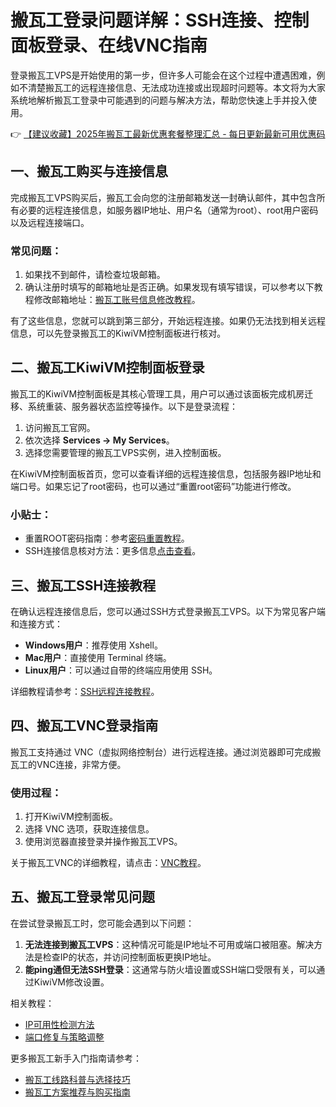 # 搬瓦工登录问题详解：SSH连接、控制面板登录、在线VNC指南

登录搬瓦工VPS是开始使用的第一步，但许多人可能会在这个过程中遭遇困难，例如不清楚搬瓦工的远程连接信息、无法成功连接或出现超时问题等。本文将为大家系统地解析搬瓦工登录中可能遇到的问题与解决方法，帮助您快速上手并投入使用。

👉 [【建议收藏】2025年搬瓦工最新优惠套餐整理汇总 - 每日更新最新可用优惠码](https://bit.ly/banwagon)

## 一、搬瓦工购买与连接信息

完成搬瓦工VPS购买后，搬瓦工会向您的注册邮箱发送一封确认邮件，其中包含所有必要的远程连接信息，如服务器IP地址、用户名（通常为root）、root用户密码以及远程连接端口。

### 常见问题：
1. 如果找不到邮件，请检查垃圾邮箱。
2. 确认注册时填写的邮箱地址是否正确。如果发现有填写错误，可以参考以下教程修改邮箱地址：[搬瓦工账号信息修改教程](https://bit.ly/banwagon)。

有了这些信息，您就可以跳到第三部分，开始远程连接。如果仍无法找到相关远程信息，可以先登录搬瓦工的KiwiVM控制面板进行核对。

## 二、搬瓦工KiwiVM控制面板登录

搬瓦工的KiwiVM控制面板是其核心管理工具，用户可以通过该面板完成机房迁移、系统重装、服务器状态监控等操作。以下是登录流程：

1. 访问搬瓦工官网。
2. 依次选择 **Services -> My Services**。
3. 选择您需要管理的搬瓦工VPS实例，进入控制面板。

在KiwiVM控制面板首页，您可以查看详细的远程连接信息，包括服务器IP地址和端口号。如果忘记了root密码，也可以通过“重置root密码”功能进行修改。

### 小贴士：
- 重置ROOT密码指南：参考[密码重置教程](https://bit.ly/banwagon)。
- SSH连接信息核对方法：更多信息[点击查看](https://bit.ly/banwagon)。

## 三、搬瓦工SSH连接教程

在确认远程连接信息后，您可以通过SSH方式登录搬瓦工VPS。以下为常见客户端和连接方式：

- **Windows用户**：推荐使用 Xshell。
- **Mac用户**：直接使用 Terminal 终端。
- **Linux用户**：可以通过自带的终端应用使用 SSH。

详细教程请参考：[SSH远程连接教程](https://bit.ly/banwagon)。

## 四、搬瓦工VNC登录指南

搬瓦工支持通过 VNC（虚拟网络控制台）进行远程连接。通过浏览器即可完成搬瓦工的VNC连接，非常方便。

### 使用过程：
1. 打开KiwiVM控制面板。
2. 选择 VNC 选项，获取连接信息。
3. 使用浏览器直接登录并操作搬瓦工VPS。

关于搬瓦工VNC的详细教程，请点击：[VNC教程](https://bit.ly/banwagon)。

## 五、搬瓦工登录常见问题

在尝试登录搬瓦工时，您可能会遇到以下问题：
1. **无法连接到搬瓦工VPS**：这种情况可能是IP地址不可用或端口被阻塞。解决方法是检查IP的状态，并访问控制面板更换IP地址。
2. **能ping通但无法SSH登录**：这通常与防火墙设置或SSH端口受限有关，可以通过KiwiVM修改设置。

相关教程：
- [IP可用性检测方法](https://bit.ly/banwagon)
- [端口修复与策略调整](https://bit.ly/banwagon)

更多搬瓦工新手入门指南请参考：
- [搬瓦工线路科普与选择技巧](https://bit.ly/banwagon)
- [搬瓦工方案推荐与购买指南](https://bit.ly/banwagon)